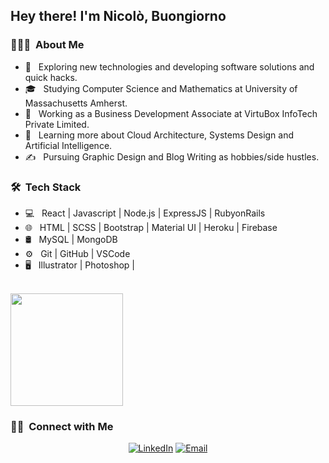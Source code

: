 <h2> Hey there! I'm Nicolò, Buongiorno</h2>

<h3> 👨🏻‍💻 &nbsp;About Me </h3>

- 🤔 &nbsp; Exploring new technologies and developing software solutions and quick hacks.
- 🎓 &nbsp; Studying Computer Science and Mathematics at University of Massachusetts Amherst.
- 💼 &nbsp; Working as a Business Development Associate at VirtuBox InfoTech Private Limited.
- 🌱 &nbsp; Learning more about Cloud Architecture, Systems Design and Artificial Intelligence.
- ✍️ &nbsp; Pursuing Graphic Design and Blog Writing as hobbies/side hustles.

<h3> 🛠 &nbsp;Tech Stack</h3>

- 💻 &nbsp; React | Javascript | Node.js | ExpressJS | RubyonRails 
- 🌐 &nbsp; HTML | SCSS | Bootstrap | Material UI | Heroku | Firebase
- 🛢 &nbsp; MySQL | MongoDB
- ⚙️ &nbsp; Git | GitHub | VSCode
- 🖥 &nbsp; Illustrator | Photoshop | 

<br/>

<a href="https://github.com/nicolotor">
<!--   <img height="180em" src="https://github-readme-stats.vercel.app/api?username=nicolotor&theme=buefy&show_icons=true" /> -->
  <img height="180em" src="https://github-readme-stats.vercel.app/api/top-langs/?username=nicolotor&theme=buefy&layout=compact" />
</a>

<br/>

<h3> 🤝🏻 &nbsp;Connect with Me </h3>

<p align="center">
<a href="https://www.linkedin.com/in/nicolo-torromacco/"><img alt="LinkedIn" src="https://img.shields.io/badge/LinkedIn-Nicolò%20Torromacco-blue?style=flat-square&logo=linkedin"></a>
<a href="mailto:nicolotor@gmail.com"><img alt="Email" src="https://img.shields.io/badge/Email-nicolotor@gmail.com-blue?style=flat-square&logo=gmail"></a>
</p>

